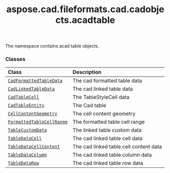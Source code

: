﻿---
title: aspose.cad.fileformats.cad.cadobjects.acadtable
second_title: Aspose.CAD for Python via .NET API References
description: 
type: docs
weight: 10
url: /python-net/aspose.cad.fileformats.cad.cadobjects.acadtable/
is_root: false
---

The namespace contains acad table objects.

### Classes
| Class | Description |
| :- | :- |
| [`CadFormattedTableData`](/cad/python-net/aspose.cad.fileformats.cad.cadobjects.acadtable/cadformattedtabledata) | The cad formatted table data |
| [`CadLinkedTableData`](/cad/python-net/aspose.cad.fileformats.cad.cadobjects.acadtable/cadlinkedtabledata) | The cad linked table data |
| [`CadTableCell`](/cad/python-net/aspose.cad.fileformats.cad.cadobjects.acadtable/cadtablecell) | The TableStyleCell data |
| [`CadTableEntity`](/cad/python-net/aspose.cad.fileformats.cad.cadobjects.acadtable/cadtableentity) | The Cad table |
| [`CellContentGeometry`](/cad/python-net/aspose.cad.fileformats.cad.cadobjects.acadtable/cellcontentgeometry) | The cell content geometry |
| [`FormattedTableCellRange`](/cad/python-net/aspose.cad.fileformats.cad.cadobjects.acadtable/formattedtablecellrange) | The formatted table cell range |
| [`TableCustomData`](/cad/python-net/aspose.cad.fileformats.cad.cadobjects.acadtable/tablecustomdata) | The linked table custom data |
| [`TableDataCell`](/cad/python-net/aspose.cad.fileformats.cad.cadobjects.acadtable/tabledatacell) | The cad linked table cell data |
| [`TableDataCellContent`](/cad/python-net/aspose.cad.fileformats.cad.cadobjects.acadtable/tabledatacellcontent) | The cad linked table cell content data |
| [`TableDataColumn`](/cad/python-net/aspose.cad.fileformats.cad.cadobjects.acadtable/tabledatacolumn) | The cad linked table column data |
| [`TableDataRow`](/cad/python-net/aspose.cad.fileformats.cad.cadobjects.acadtable/tabledatarow) | The cad linked table row data |


